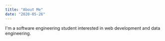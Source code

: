 ```yaml
---
title: "About Me"
date: "2020-05-26"
---
```


I'm a software engineering student interested in web development and data engineering.
